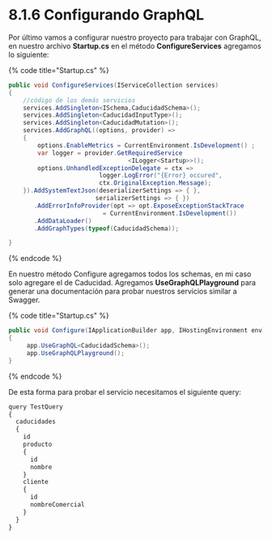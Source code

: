 # 8.1.6 Configurando GraphQL

Por último vamos a configurar nuestro proyecto para trabajar con GraphQL, en nuestro archivo **Startup.cs**  en el método **ConfigureServices** agregamos lo siguiente:

{% code title="Startup.cs" %}
```csharp
public void ConfigureServices(IServiceCollection services)
{
    //código de los demás servicios
    services.AddSingleton<ISchema,CaducidadSchema>();
    services.AddSingleton<CaducidadInputType>();
    services.AddSingleton<CaducidadMutation>();
    services.AddGraphQL((options, provider) =>
    {
        options.EnableMetrics = CurrentEnvironment.IsDevelopment() ;
        var logger = provider.GetRequiredService
                                 <ILogger<Startup>>();
        options.UnhandledExceptionDelegate = ctx => 
                         logger.LogError("{Error} occured", 
                         ctx.OriginalException.Message);
    }).AddSystemTextJson(deserializerSettings => { }, 
                        serializerSettings => { }) 
       .AddErrorInfoProvider(opt => opt.ExposeExceptionStackTrace
                          = CurrentEnvironment.IsDevelopment())
       .AddDataLoader() 
       .AddGraphTypes(typeof(CaducidadSchema)); 

}
```
{% endcode %}

En nuestro método Configure agregamos todos los schemas, en mi caso solo agregare el de Caducidad. Agregamos **UseGraphQLPlayground** para generar una documentación para probar nuestros servicios similar a Swagger.

{% code title="Startup.cs" %}
```csharp
public void Configure(IApplicationBuilder app, IHostingEnvironment env)
{
     app.UseGraphQL<CaducidadSchema>();          
     app.UseGraphQLPlayground();
}
```
{% endcode %}

De esta forma para probar el servicio necesitamos el siguiente query:

```javascript
query TestQuery 
{
  caducidades 
  {
    id
    producto 
    {
      id
      nombre
    }
    cliente
    {
      id
      nombreComercial
    }
  }
}
```

